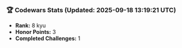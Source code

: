 ### 🏆 Codewars Stats (Updated: 2025-09-18 13:19:21 UTC)

- **Rank:** 8 kyu
- **Honor Points:** 3
- **Completed Challenges:** 1
